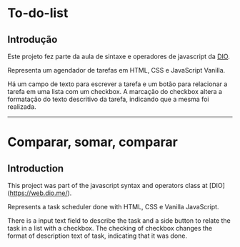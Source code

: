 # To-do-list

## Introdução

Este projeto fez parte da aula de sintaxe e operadores de javascript da [DIO](https://web.dio.me/).

Representa um agendador de tarefas em HTML, CSS e JavaScript Vanilla.

Há um campo de texto para escrever a tarefa e um botão para relacionar a tarefa em uma lista com um checkbox. A marcação do checkbox altera a formatação do texto descritivo da tarefa, indicando que a mesma foi realizada.

***

# Comparar, somar, comparar

## Introduction

This project was part of the javascript syntax and operators class at [DIO] (https://web.dio.me/).

Represents a task scheduler done with HTML, CSS e Vanilla JavaScript.

There is a input text field to describe the task and a side button to relate the task in a list with a checkbox. The checking of checkbox changes the format of description text of task, indicating that it was done.